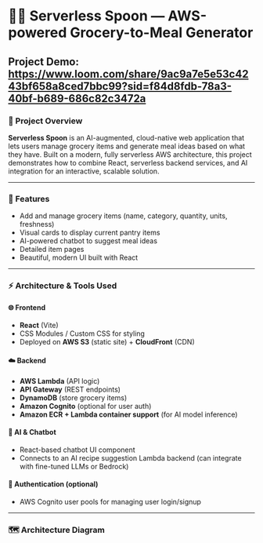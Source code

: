 # 🥄✨ Serverless Spoon — AWS-powered Grocery-to-Meal Generator

## Project Demo: https://www.loom.com/share/9ac9a7e5e53c4243bf658a8ced7bbc99?sid=f84d8fdb-78a3-40bf-b689-686c82c3472a

### 🥗 Project Overview

**Serverless Spoon** is an AI-augmented, cloud-native web application that lets users manage grocery items and generate meal ideas based on what they have. Built on a modern, fully serverless AWS architecture, this project demonstrates how to combine React, serverless backend services, and AI integration for an interactive, scalable solution.

---

### 🚀 Features

- Add and manage grocery items (name, category, quantity, units, freshness)
- Visual cards to display current pantry items
- AI-powered chatbot to suggest meal ideas
- Detailed item pages
- Beautiful, modern UI built with React

---

### ⚡ Architecture & Tools Used

#### 🌐 Frontend

- **React** (Vite)
- CSS Modules / Custom CSS for styling
- Deployed on **AWS S3** (static site) + **CloudFront** (CDN)

#### ☁️ Backend

- **AWS Lambda** (API logic)
- **API Gateway** (REST endpoints)
- **DynamoDB** (store grocery items)
- **Amazon Cognito** (optional for user auth)
- **Amazon ECR + Lambda container support** (for AI model inference)

#### 💬 AI & Chatbot

- React-based chatbot UI component
- Connects to an AI recipe suggestion Lambda backend (can integrate with fine-tuned LLMs or Bedrock)

#### 🔐 Authentication (optional)

- AWS Cognito user pools for managing user login/signup

---

### 🗺️ Architecture Diagram

